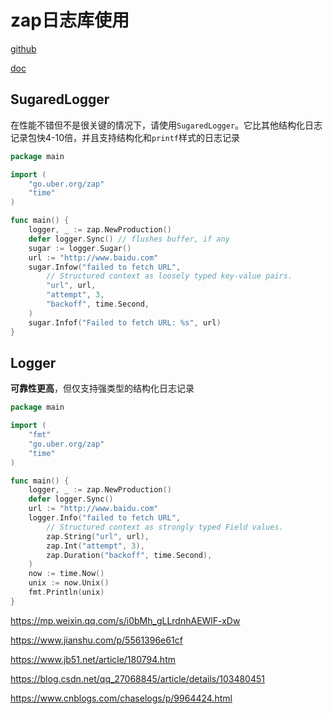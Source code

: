 # zap日志库使用

[github](https://github.com/uber-go/zap)

[doc](https://pkg.go.dev/go.uber.org/zap)

##  SugaredLogger 

在性能不错但不是很关键的情况下，请使用`SugaredLogger`。它比其他结构化日志记录包快4-10倍，并且支持结构化和`printf`样式的日志记录 

```go
package main

import (
	"go.uber.org/zap"
	"time"
)

func main() {
	logger, _ := zap.NewProduction()
	defer logger.Sync() // flushes buffer, if any
	sugar := logger.Sugar()
	url := "http://www.baidu.com"
	sugar.Infow("failed to fetch URL",
		// Structured context as loosely typed key-value pairs.
		"url", url,
		"attempt", 3,
		"backoff", time.Second,
	)
	sugar.Infof("Failed to fetch URL: %s", url)
}
```



##  Logger 

**可靠性更高**，但仅支持强类型的结构化日志记录 

```go
package main

import (
	"fmt"
	"go.uber.org/zap"
	"time"
)

func main() {
	logger, _ := zap.NewProduction()
	defer logger.Sync()
	url := "http://www.baidu.com"
	logger.Info("failed to fetch URL",
		// Structured context as strongly typed Field values.
		zap.String("url", url),
		zap.Int("attempt", 3),
		zap.Duration("backoff", time.Second),
	)
	now := time.Now()
	unix := now.Unix()
	fmt.Println(unix)
}
```













https://mp.weixin.qq.com/s/i0bMh_gLLrdnhAEWlF-xDw

https://www.jianshu.com/p/5561396e61cf

https://www.jb51.net/article/180794.htm

https://blog.csdn.net/qq_27068845/article/details/103480451

https://www.cnblogs.com/chaselogs/p/9964424.html